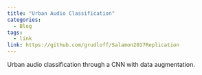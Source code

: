 ```yaml
---
title: "Urban Audio Classification"
categories:
  - Blog
tags:
  - link
link: https://github.com/grudloff/Salamon2017Replication
---
```


Urban audio classification through a CNN with data augmentation.
